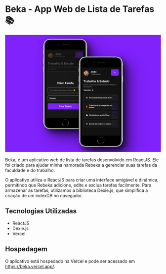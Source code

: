 # Beka - App Web de Lista de Tarefas 📚

![Imagens do Projeto Funcionando](./shots.png)

Beka, é um aplicativo web de lista de tarefas desenvolvido em ReactJS. Ele foi criado para ajudar minha namorada Rebeka a gerenciar suas tarefas da faculdade e do trabalho.

O aplicativo utiliza o ReactJS para criar uma interface amigável e dinâmica, permitindo que Rebeka adicione, edite e exclua tarefas facilmente. Para armazenar as tarefas, utilizamos a biblioteca Dexie.js, que simplifica a criação de um indexDB no navegador.

## Tecnologias Utilizadas
<ul>
<li>ReactJS</li>
<li>Dexie.js</li>
<li>Vercel</li>
</ul>

## Hospedagem
O aplicativo está hospedado na Vercel e pode ser acessado em https://beka.vercel.app/.
